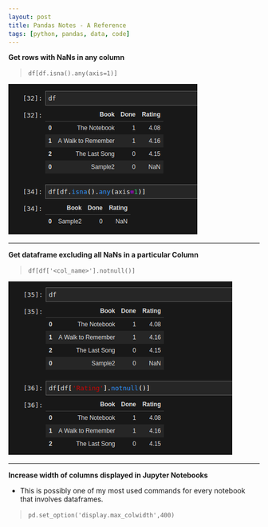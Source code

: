 ```yaml
---
layout: post
title: Pandas Notes - A Reference
tags: [python, pandas, data, code]
---
```


**Get rows with NaNs in any column** 
> `df[df.isna().any(axis=1)]`

![TailDF](../img/tech/pandas/1.png)
<hr/>

**Get dataframe excluding all NaNs in a particular Column** 
> `df[df['<col_name>'].notnull()]`

![TailDF](../img/tech/pandas/2.png)
<hr/>

**Increase width of columns displayed in Jupyter Notebooks**
- This is possibly one of my most used commands for every notebook that involves dataframes.

> `pd.set_option('display.max_colwidth',400)`
